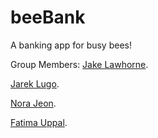 # beeBank
A banking app for busy bees!

Group Members:
[Jake Lawhorne](https://github.com/JakeLawhorne).

[Jarek Lugo](https://github.com/JLugo4).

[Nora Jeon](https://github.com/norajeon).

[Fatima Uppal](https://github.com/FatimaUppal).
